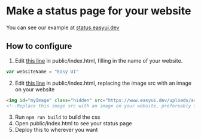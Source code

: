 # Make a status page for your website

You can see our example at [status.easyui.dev](https://status.easyui.dev)

## How to configure
1. Edit [this line](https://github.com/easyuidev/status/blob/7a0883e8e8bce593e5b5fc77eee7f42f2ac36f36/public/index.html#L13) in public/index.html, filling in the name of your website.
```js
var websiteName = "Easy UI"
```
2. Edit [this line](https://github.com/easyuidev/status/blob/7a0883e8e8bce593e5b5fc77eee7f42f2ac36f36/public/index.html#L10) in public/index.html, replacing the image src with an image on your website
```html
<img id="myImage" class="hidden" src="https://www.easyui.dev/uploads/articles/1lkwjtyqyvuedfjig17g.jpeg"  onload="pageOnline()" onerror="pageOffline()">
<!--Replace this image src with an image on your website, prefereably something small-->
```
3. Run `npm run build` to build the css
4. Open public/index.html to see your status page
5. Deploy this to wherever you want
